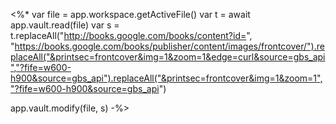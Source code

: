 <%* 
var file = app.workspace.getActiveFile()
var t = await app.vault.read(file)
var s = t.replaceAll("http://books.google.com/books/content?id=", "https://books.google.com/books/publisher/content/images/frontcover/").replaceAll("&printsec=frontcover&img=1&zoom=1&edge=curl&source=gbs_api","?fife=w600-h900&source=gbs_api").replaceAll("&printsec=frontcover&img=1&zoom=1","?fife=w600-h900&source=gbs_api")

app.vault.modify(file, s)
-%>